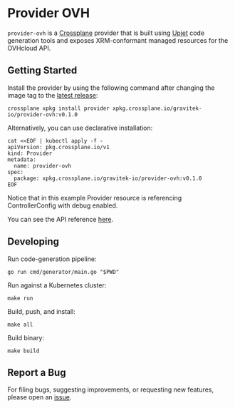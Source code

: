 # Provider OVH

`provider-ovh` is a [Crossplane](https://crossplane.io/) provider that is built
using [Upjet](https://github.com/crossplane/upjet) code generation tools and
exposes XRM-conformant managed resources for the OVHcloud API.

## Getting Started

Install the provider by using the following command after changing the image tag
to the
[latest release](https://marketplace.upbound.io/providers/gravitek-io/provider-ovh):

```
crossplane xpkg install provider xpkg.crossplane.io/gravitek-io/provider-ovh:v0.1.0
```

Alternatively, you can use declarative installation:

```
cat <<EOF | kubectl apply -f -
apiVersion: pkg.crossplane.io/v1
kind: Provider
metadata:
  name: provider-ovh
spec:
  package: xpkg.crossplane.io/gravitek-io/provider-ovh:v0.1.0
EOF
```

Notice that in this example Provider resource is referencing ControllerConfig
with debug enabled.

You can see the API reference
[here](https://doc.crds.dev/github.com/gravitek-io/provider-ovh).

## Developing

Run code-generation pipeline:

```console
go run cmd/generator/main.go "$PWD"
```

Run against a Kubernetes cluster:

```console
make run
```

Build, push, and install:

```console
make all
```

Build binary:

```console
make build
```

## Report a Bug

For filing bugs, suggesting improvements, or requesting new features, please
open an [issue](https://github.com/gravitek-io/provider-ovh/issues).
